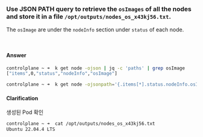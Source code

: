 ### Use JSON PATH query to retrieve the `osImages` of all the nodes and store it in a file `/opt/outputs/nodes_os_x43kj56.txt`.


The `osImage` are under the `nodeInfo` section under `status` of each node.



<br>

#### Answer

```Bash
controlplane ~ ➜  k get node -ojson | jq -c 'paths' | grep osImage
["items",0,"status","nodeInfo","osImage"]

controlplane ~ ➜  k get node -ojsonpath='{.items[*].status.nodeInfo.osImage}' > /opt/outputs/nodes_os_x43kj56.txt
```

#### Clarification

생성된 Pod 확인

```Bash
controlplane ~ ➜  cat /opt/outputs/nodes_os_x43kj56.txt
Ubuntu 22.04.4 LTS
```
